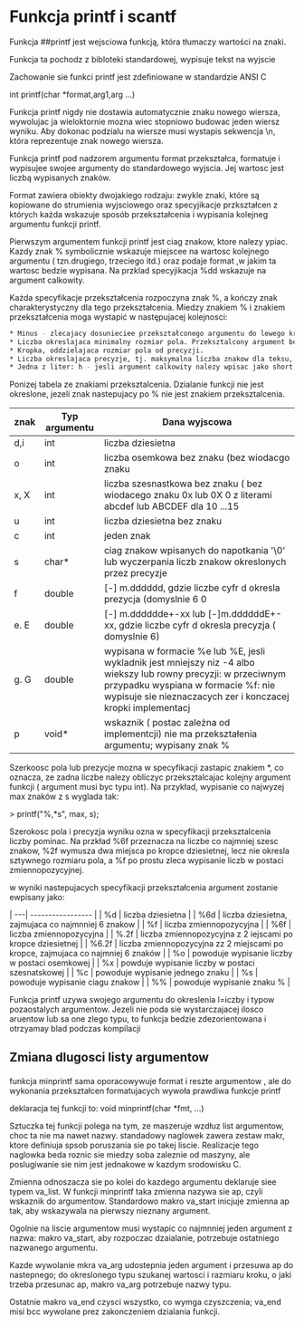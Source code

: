 # Funkcja printf i scantf
<p></p>
<p></p>
<p>Funkcja ##printf jest wejsciowa funkcją, która  tłumaczy wartości na znaki. </p>
<p> Funkcja ta pochodz z bibloteki standardowej, wypisuje tekst na wyjscie</p>
<p> Zachowanie sie funkci printf jest zdefiniowane w standardzie ANSI C </p>
<p> int printf(char *format,arg1,arg ...)</p>
<p> Funkcja printf nigdy nie dostawia automatycznie znaku nowego wiersza, wywolujac ja wieloktornie mozna wiec stopniowo budowac jeden wiersz wyniku. Aby dokonac podzialu na wiersze musi wystapis sekwencja \n, która reprezentuje znak nowego wiersza.
<p> Funkcja printf pod nadzorem argumentu format przekształca, formatuje i wypisujee swojee argumenty do standardowego wyjscia. Jej wartosc jest liczbą wypisanych znaków.</p>
<p> Format zawiera obiekty dwojakiego rodzaju: zwykle znaki, które są kopiowane do strumienia wyjsciowego oraz specyjikacje przkształcen z których każda wskazuje sposób przekształcenia i wypisania kolejneg argumentu funkcji printf.</p>
<p> Pierwszym argumentem funkcji printf jest ciag znakow, ktore nalezy ypiac. Kazdy znak % symbolicznie wskazuje miejscee na wartosc kolejnego argumentu ( tzn.drugiego, trzeciego itd.) oraz podaje format ,w jakim ta wartosc bedzie wypisana. Na przklad specyjikacja %dd wskazuje na argument calkowity.</p>
<p> Każda specyfikacje przekształcenia rozpoczyna znak %, a kończy znak charakterystyczny dla tego przekształcenia. Miedzy znakiem % i znakiem przekształcenia moga wystapić w następujacej kolejnosci:</p>

```sh
* Minus - zlecajacy dosunieciee przekształconego argumentu do lewego kranca jego pola.
* Liczba okreslajaca minimalny rozmiar pola. Przeksztalcony argument bedzie wpisany do pola o co najmniej takim rozmiarze. Jesli trzeba, pole zostanie uzupelnione do pelnego rozmiaru zz lewej strony ( lub zz prawej, jesli zadano dosuniecia w lewo).
* Kropka, oddzielajaca rozmiar pola od precyzji.
* Liczba okreslajaca precyzje, tj. maksymalna liczba znakow dla teksu, liczbe cyfr, dla wartosci calkowitej.
* Jedna z liter: h - jesli argument calkowity nalezy wpisac jako short, lub "l"( litera el) -jesli jako long.

```

<p>Ponizej tabela ze znakiami przeksztalcenia. Dzialanie funkcji nie jest okreslone, jezeli znak nastepujacy po % nie jest znakiem przeksztalcenia.</p>

| znak | Typ argumentu | Dana wyjscowa |
| ---- | ------------- | ------------- |
| d,i  |   int         | liczba dziesietna |
| o    |   int         | liczba osemkowa bez znaku (bez wiodacgo znaku |
| x, X |   int         | liczba szesnastkowa bez znaku ( bez wiodacego znaku 0x lub 0X 0 z literami abcdef lub ABCDEF dla 10 ...15 |
| u    |   int         | liczba dziesietna bez znaku |
| c    |   int         | jeden znak |
| s    |   char*       | ciag znakow wpisanych do napotkania '\0' lub wyczerpania liczb znakow okreslonych przez precyzje |
| f    |   double      | [-] m.dddddd, gdzie liczbe cyfr d okresla prezycja (domyslnie 6 0 |
| e. E |   double      | [-] m.dddddde+-xx lub [-]m.ddddddE+-xx, gdzie liczbe cyfr d okresla precyzja ( domyslnie 6) |
| g. G |   double      | wypisana w formacie %e lub %E, jesli wykladnik jest mniejszy niz -4 albo wiekszy lub rowny precyzji: w przeciwnym przypadku wyspiana w formacie %f: nie wypisuje sie nieznaczacych zer i konczacej kropki implementacj |
| p    |   void*       | wskaznik ( postac zależna od implementcji) nie ma przekształenia argumentu; wypisany znak % |
<p></p>
<p></p>
<p> Szerkoosc pola lub prezycje mozna w specyfikacji zastapic znakiem *, co oznacza, ze zadna liczbe nalezy obliczyc przeksztalcajac kolejny argument funkcji ( argument musi byc typu int). Na przykład, wypisanie co najwyzej max znaków z s wyglada tak:</p>
> printf("%,*s", max, s);

<p> Szerokosc pola i precyzja wyniku ozna w specyfikacji przeksztalcenia liczby pominac. Na przkład %6f przeznacza na liczbe co najmniej szesc znakow, %2f wymusza dwa miejsca po kropce dziesietnej, lecz nie okresla sztywnego rozmiaru pola, a %f po prostu zleca wypisanie liczb w postaci zmiennopozycyjnej. </p>
<p> w wyniki nastepujacych specyfikacji przekształcenia argument zostanie ewpisany jako:</p>

| ---| ----------------- |
| %d | liczba dziesietna |
| %6d | liczba dziesietna, zajmujaca co najmnniej 6 znakow |
| %f | liczba zmiennopozycyjna |
| %6f | liczba zmiennopozycyjna |
| %.2f | liczba zmiennopozycyjna z 2 iejscami po kropce dziesietnej |
| %6.2f | liczba zmiennopozycyjna zz 2 miejscami po kropce, zajmujaca co najmniej 6 znaków |
| %o | powoduje wypisanie liczby w postaci osemkowej |
| %x | powduje wypisanie  liczby w postaci szesnatskowej |
| %c | powoduje wypisanie jednego znaku | 
| %s | powoduje wypisanie ciagu znakow |
| %% | powoduje wypisanie znaku % |

<p>Funkcja printf uzywa swojego argumentu do okreslenia l=iczby i typow pozaostalych argumentow. Jezeli nie poda sie wystarczajacej ilosco aruentow lub sa one zlego typu, to funkcja bedzie zdezorientowana i otrzyamay blad podczas kompilacji</p>
<p></p>

 ## Zmiana dlugosci listy argumentow </p>

<p> funkcja minprintf  sama oporacowywuje format i reszte argumentow , ale do wykonania przekształcen formatujacych wywoła prawdiwa funkcje printf </p>
<p> deklaracja tej funkcji to:  void minprintf(char *fmt, ...) </p>
<p> Sztuczka tej funkcji polega na tym, ze maszeruje wzdłuz list argumentow, choc ta nie ma nawet nazwy. standadowy naglowek <stdarg.h> zawera zestaw makr, ktore definiuja spsob poruszania sie po takej liscie. Realizacje tego naglowka beda roznic sie miedzy soba zaleznie od maszyny, ale poslugiwanie sie nim jest jednakowe w kazdym srodowisku C.</p>
<p></p>
<p> Zmienna odnoszacza sie po kolei do kazdego argumentu deklaruje siee typem va_list. W funkcji minprintf taka zmienna nazywa sie ap, czyli wskaznik do argumentow. Standardowo makro va_start inicjuje zmienna ap tak, aby wskazywala na pierwszy nieznany argument.</p>
<p> Ogolnie na liscie argumentow musi wystapic co najmnniej jeden argument z nazwa: makro va_start, aby rozpoczac dzaialanie, potrzebuje ostatniego nazwanego argumentu.</p>
<p> Kazde wywolanie mkra va_arg udostepnia jeden argument i przesuwa ap do nastepnego; do okreslonego typu szukanej wartosci i razmiaru kroku, o jaki trzeba przesunac ap, makro va_arg potrzebuje nazwy typu.</p>
<p> Ostatnie makro va_end czysci wszystko, co wymga czyszczenia; va_end misi bcc wywolane prez zakonczeniem dzialania funkcji.</p>

